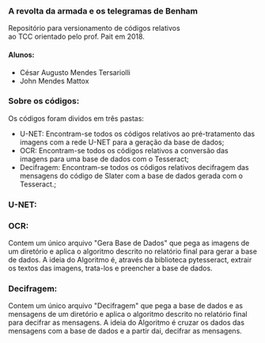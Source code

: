 ### A revolta da armada e os telegramas de Benham

Repositório para versionamento de códigos relativos  
ao TCC orientado pelo prof. Pait em 2018.

#### Alunos:
* César Augusto Mendes Tersariolli
* John Mendes Mattox

### Sobre os códigos:

Os códigos foram dividos em três pastas:
* U-NET: Encontram-se todos os códigos relativos ao pré-tratamento das imagens com a rede U-NET para a geração da base de dados;
* OCR: Encontram-se todos os códigos relativos a conversão das imagens para uma base de dados com o Tesseract;
* Decifragem: Encontram-se todos os códigos relativos decifragem das mensagens do código de Slater com a base de dados gerada com o Tesseract.;

### U-NET:



### OCR:

Contem um único arquivo "Gera Base de Dados" que pega as imagens de um diretório e aplica o algoritmo descrito no relatório final para gerar a base de dados. A ideia do Algoritmo é, através da biblioteca pytesseract, extrair os textos das imagens, trata-los e preencher a base de dados.

### Decifragem:

Contem um único arquivo "Decifragem" que pega a base de dados e as mensagens de um diretório e aplica o algoritmo descrito no relatório final para decifrar as mensagens. A ideia do Algoritmo é cruzar os dados das mensagens com a base de dados e a partir dai, decifrar as mensagens.
